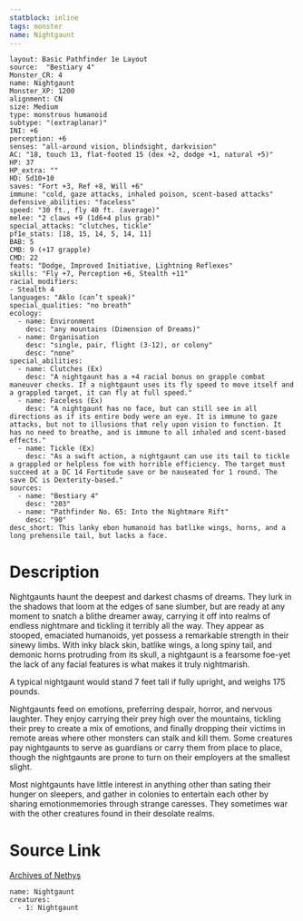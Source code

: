 ```yaml
---
statblock: inline
tags: monster
name: Nightgaunt
---
```

```statblock
layout: Basic Pathfinder 1e Layout
source:  "Bestiary 4"
Monster_CR: 4
name: Nightgaunt
Monster_XP: 1200
alignment: CN
size: Medium
type: monstrous humanoid
subtype: "(extraplanar)"
INI: +6
perception: +6
senses: "all-around vision, blindsight, darkvision"
AC: "18, touch 13, flat-footed 15 (dex +2, dodge +1, natural +5)"
HP: 37
HP_extra: ""
HD: 5d10+10
saves: "Fort +3, Ref +8, Will +6"
immune: "cold, gaze attacks, inhaled poison, scent-based attacks"
defensive_abilities: "faceless"
speed: "30 ft., fly 40 ft. (average)"
melee: "2 claws +9 (1d6+4 plus grab)"
special_attacks: "clutches, tickle"
pf1e_stats: [18, 15, 14, 5, 14, 11]
BAB: 5
CMB: 9 (+17 grapple)
CMD: 22
feats: "Dodge, Improved Initiative, Lightning Reflexes"
skills: "Fly +7, Perception +6, Stealth +11"
racial_modifiers:
- Stealth 4
languages: "Aklo (can’t speak)"
special_qualities: "no breath"
ecology:
  - name: Environment
    desc: "any mountains (Dimension of Dreams)"
  - name: Organisation
    desc: "single, pair, flight (3-12), or colony"
    desc: "none"
special_abilities:
  - name: Clutches (Ex)
    desc: "A nightgaunt has a +4 racial bonus on grapple combat maneuver checks. If a nightgaunt uses its fly speed to move itself and a grappled target, it can fly at full speed."
  - name: Faceless (Ex)
    desc: "A nightgaunt has no face, but can still see in all directions as if its entire body were an eye. It is immune to gaze attacks, but not to illusions that rely upon vision to function. It has no need to breathe, and is immune to all inhaled and scent-based effects."
  - name: Tickle (Ex)
    desc: "As a swift action, a nightgaunt can use its tail to tickle a grappled or helpless foe with horrible efficiency. The target must succeed at a DC 14 Fortitude save or be nauseated for 1 round. The save DC is Dexterity-based."
sources:
  - name: "Bestiary 4"
    desc: "203"
  - name: "Pathfinder No. 65: Into the Nightmare Rift"
    desc: "90"
desc_short: This lanky ebon humanoid has batlike wings, horns, and a long prehensile tail, but lacks a face.
```
# Description
Nightgaunts haunt the deepest and darkest chasms of dreams. They lurk in the shadows that loom at the edges of sane slumber, but are ready at any moment to snatch a blithe dreamer away, carrying it off into realms of endless nightmare and tickling it terribly all the way. They appear as stooped, emaciated humanoids, yet possess a remarkable strength in their sinewy limbs. With inky black skin, batlike wings, a long spiny tail, and demonic horns protruding from its skull, a nightgaunt is a fearsome foe-yet the lack of any facial features is what makes it truly nightmarish.

A typical nightgaunt would stand 7 feet tall if fully upright, and weighs 175 pounds.

Nightgaunts feed on emotions, preferring despair, horror, and nervous laughter. They enjoy carrying their prey high over the mountains, tickling their prey to create a mix of emotions, and finally dropping their victims in remote areas where other monsters can stalk and kill them. Some creatures pay nightgaunts to serve as guardians or carry them from place to place, though the nightgaunts are prone to turn on their employers at the smallest slight.

Most nightgaunts have little interest in anything other than sating their hunger on sleepers, and gather in colonies to entertain each other by sharing emotionmemories through strange caresses. They sometimes war with the other creatures found in their desolate realms.
# Source Link
[Archives of Nethys](https://aonprd.com/MonsterDisplay.aspx?ItemName=Nightgaunt)
```encounter-table
name: Nightgaunt
creatures:
  - 1: Nightgaunt
```

